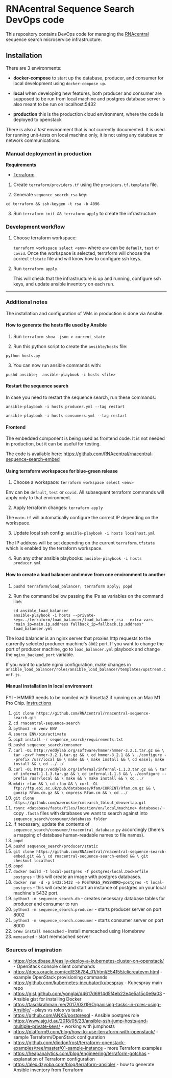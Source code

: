 # RNAcentral Sequence Search DevOps code

This repository contains DevOps code for managing the [RNAcentral](https://rnacentral.org) sequence search
microservice infrastructure.

## Installation

There are 3 environments:

 - **docker-compose**
    to start up the database, producer, and consumer for local development
    using `docker-compose up`.

 - **local**
     when developing new features, both producer and consumer are
     supposed to be run from local machine and postgres database server
     is also meant to be run on localhost:5432

 - **production**
    this is the production cloud environment, where the code is deployed to openstack

There is also a _test_ environment that is not currently documented. It is used for
running unit-tests on local machine only, it is not using any database or network communications.

### Manual deployment in production

**Requirements**

- [Terraform](https://www.terraform.io)

1. Create `terraform/providers.tf` using the `providers.tf.template` file.

2. Generate `sequence_search_rsa` key:

  `cd terraform && ssh-keygen -t rsa -b 4096`

3. Run `terraform init && terraform apply` to create the infrastructure

### Development workflow

1. Choose terraform workspace:

    `terraform workspace select <env>` where `env` can be `default`, `test` or `covid`.
    Once the workspace is selected, terraform will choose the correct `tfstate`
    file and will know how to configure ssh keys.

2. Run `terraform apply`.

    This will check that the infrastructure is up and running, configure ssh keys,
    and update ansible inventory on each run.

---------------------------

### Additional notes

The installation and configuration of VMs in production is done via Ansible. 

#### How to generate the hosts file used by Ansible

1. Run `terraform show -json > current_state`

2. Run this python script to create the `ansible/hosts` file:

`python hosts.py`

3. You can now run ansible commands with:

`pushd ansible;  ansible-playbook -i hosts <file>`

#### Restart the sequence search

In case you need to restart the sequence search, run these commands:

`ansible-playbook -i hosts producer.yml --tag restart`

`ansible-playbook -i hosts consumers.yml --tag restart`

#### Frontend

The embedded component is being used as frontend code. It is not needed in production, but it can be useful for testing.

The code is available here: https://github.com/RNAcentral/rnacentral-sequence-search-embed


#### Using terraform workspaces for blue-green release

1. Choose a workspace: `terraform workspace select <env>`

  Env can be `default`, `test` or `covid`. All subsequent terraform commands will apply only to that environment.

2. Apply terraform changes: `terraform apply`

  The `main.tf` will automatically configure the correct IP depending on the workspace.

3. Update local ssh config: `ansible-playbook -i hosts localhost.yml`

  The IP address will be set depending on the current `terraform.tfstate` which is enabled by the terraform workspace.

4. Run any other ansible playbooks: `ansible-playbook -i hosts producer.yml`


#### How to create a load balancer and move from one environment to another

1. `pushd terraform/load_balancer; terraform apply; popd`

2. Run the command bellow passing the IPs as variables on the command line:

    ```
    cd ansible_load_balancer
    ansible-playbook -i hosts --private-key=../terraform/load_balancer/load_balancer_rsa --extra-vars "main_ip=main.ip.address fallback_ip=fallback.ip.address" load_balancer.yml
    ```

The load balancer is an nginx server that proxies http requests to the currently selected producer machine's `8002` 
port. If you want to change the port of producer machine, go to `load_balancer.yml` playbook and change the 
`nginx_backend_port` variable.

If you want to update nginx configuration, make changes in
`ansible_load_balancer/roles/ansible_load_balancer/templates/upstream.conf.js`.

#### Manual installation in local environment

FYI - HMMR3 needs to be comiled with Rosetta2 if running on an Mac M1 Pro Chip. [Instructions](https://github.com/EddyRivasLab/hmmer/issues/283#issuecomment-1369792267) 

1. `git clone https://github.com/RNAcentral/rnacentral-sequence-search.git`
2. `cd rnacentral-sequence-search`
3. `python3 -m venv ENV`
4. `source ENV/bin/activate`
5. `pip3 install -r sequence_search/requirements.txt`
6. `pushd sequence_search/consumer`
7. `curl -OL http://eddylab.org/software/hmmer/hmmer-3.2.1.tar.gz && \
    tar -zxvf hmmer-3.2.1.tar.gz && \
    cd hmmer-3.2.1 && \
    ./configure --prefix /usr/local && \
    make && \
    make install && \
    cd easel; make install && \
    cd ../../`
8. `curl -OL http://eddylab.org/infernal/infernal-1.1.3.tar.gz && \
    tar xf infernal-1.1.3.tar.gz && \
    cd infernal-1.1.3 && \
    ./configure --prefix /usr/local && \
    make && \
    make install && \
    cd ../`
9. `mkdir rfam && \
    cd rfam && \
    curl -OL ftp://ftp.ebi.ac.uk/pub/databases/Rfam/CURRENT/Rfam.cm.gz && \
    gunzip Rfam.cm.gz && \
    cmpress Rfam.cm && \
    cd ../`
10. `git clone https://github.com/nawrockie/cmsearch_tblout_deoverlap.git`    
11. `rsync <database/fasta/files/location/on/local/machine> databases/` - copy `.fasta` files with databases we want to search against into `sequence_search/consumer/databases folder`
12. If necessary, update the contents of `sequence_search/consumer/rnacentral_database.py` accordingly (there's a mapping of database human-readable names to file names).
13. `popd`
14. `pushd sequence_search/producer/static`
15. `git clone https://github.com/RNAcentral/rnacentral-sequence-search-embed.git && \
     cd rnacentral-sequence-search-embed && \
     git checkout localhost`
16. `popd`
17. `docker build -t local-postgres -f postgres/local.Dockerfile postgres` - this will create an image with postgres databases.
18. `docker run -d -p 5432:5432 -e POSTGRES_PASSWORD=postgres -t local-postgres` - this will create and start an instance of postgres on your local machine's 5432 port.
19. `python3 -m sequence_search.db` - creates necessary database tables for producer and consumer to run
20. `python3 -m sequence_search.producer` - starts producer server on port 8002
21. `python3 -m sequence_search.consumer` - starts consumer server on port 8000
22. `brew install memcached` - install memcached using Homebrew
23. `memcached` - start memcached server

### Sources of inspiration

- https://cloudbase.it/easily-deploy-a-kubernetes-cluster-on-openstack/ - OpenStack console client commands
- https://docs.oracle.com/cd/E36784_01/html/E54155/clicreatevm.html - example OpenStack provisioning commands
- https://github.com/kubernetes-incubator/kubespray - Kubespray main repo
- https://gist.github.com/yonglai/d4617d6914d5f4eb22e4e5a15c0e9a03 - Ansible gist for installing Docker
- https://tasdikrahman.me/2017/03/19/Organising-tasks-in-roles-using-Ansible/ - plays vs roles vs tasks
- https://github.com/ANXS/postgresql - Ansible postgres role
- https://www.ajg.id.au/2018/05/23/ansible-ssh-jump-hosts-and-multiple-private-keys/ - working with jumphosts
- https://platform9.com/blog/how-to-use-terraform-with-openstack/ - sample Terraform/OpenStack configuration
- https://github.com/diodonfrost/terraform-openstack-examples/tree/master/01-sample-instance - more Terraform examples
- https://heapanalytics.com/blog/engineering/terraform-gotchas - explanation of Terraform configuration
- https://alex.dzyoba.com/blog/terraform-ansible/ - how to generate Ansible inventory from Terraform
